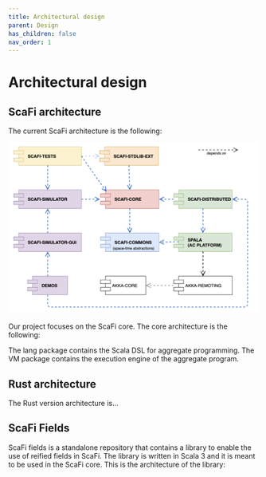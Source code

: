 ```yaml
---
title: Architectural design
parent: Design
has_children: false
nav_order: 1
---
```

# Architectural design

## ScaFi architecture

The current ScaFi architecture is the following:

<div align="center"> 
    <img src="/assets/images/scafi-architecture.png"> 
</div>

Our project focuses on the ScaFi core.
The core architecture is the following:

<!-- ![Diagram Image Link](/assets/puml/architecture.puml) -->

The lang package contains the Scala DSL for aggregate programming.
The VM package contains the execution engine of the aggregate program.

## Rust architecture

The Rust version architecture is...

## ScaFi Fields

ScaFi fields is a standalone repository that contains a library to enable the use of reified fields in ScaFi.
The library is written in Scala 3 and it is meant to be used in the ScaFi core.
This is the architecture of the library:

<!-- ![Diagram Image Link](/assets/puml/fields.puml) -->